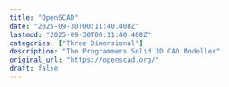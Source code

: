 ```yaml
---
title: "OpenSCAD"
date: "2025-09-30T00:11:40.408Z"
lastmod: "2025-09-30T00:11:40.408Z"
categories: ["Three Dimensional"]
description: "The Programmers Solid 3D CAD Modeller"
original_url: "https://openscad.org/"
draft: false
---
```

